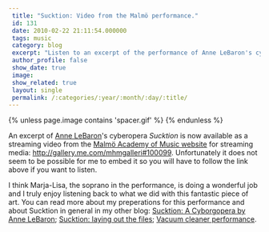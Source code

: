 ```yaml
---
 title: "Sucktion: Video from the Malmö performance."
 id: 131
 date: 2010-02-22 21:11:54.000000
 tags: music
 category: blog
 excerpt: "Listen to an excerpt of the performance of Anne LeBaron's cyberopera Sucktion: http://gallery.me.com/mhmgalleri#100099..."
 author_profile: false
 show_date: true
 image: 
 show_related: true
 layout: single
 permalink: /:categories/:year/:month/:day/:title/
---
```

{% unless page.image contains 'spacer.gif' %}
{% endunless %}

An excerpt of <a href="http://www.annelebaron.com/">Anne LeBaron</a>'s cyberopera <em>Sucktion</em> is now available as a streaming video from the <a href="http://www.mhm.lu.se">Malmö Academy of Music website</a> for streaming media: <a href="http://gallery.me.com/mhmgalleri#100099">http://gallery.me.com/mhmgalleri#100099</a>. Unfortunately it does not seem to be possible for me to embed it so you will have to follow the link above if you want to listen.

I think Marja-Lisa, the soprano in the performance, is doing a wonderful job and I truly enjoy listening back to what we did with this fantastic piece of art. You can read more about my preperations for this performance and about Sucktion in general in my other blog: <a href="http://www.henrikfrisk.com/diary/archives/2009/10/sucktion_a_cybo.php">Sucktion: A Cyborgopera by Anne LeBaron</a>; <a href="http://www.henrikfrisk.com/diary/archives/2009/11/sucktion_laying.php">Sucktion: laying out the files</a>; <a href="http://www.henrikfrisk.com/diary/archives/2009/11/vacuum_cleaner.php">Vacuum cleaner performance</a>.
